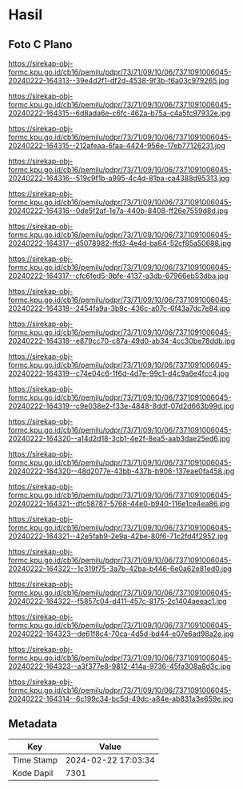 # Hasil

## Foto C Plano

https://sirekap-obj-formc.kpu.go.id/cb16/pemilu/pdpr/73/71/09/10/06/7371091006045-20240222-164313--39e4d2f1-df2d-4538-9f3b-f6a03c979265.jpg

https://sirekap-obj-formc.kpu.go.id/cb16/pemilu/pdpr/73/71/09/10/06/7371091006045-20240222-164315--6d8ada6e-c6fc-462a-b75a-c4a5fc97932e.jpg

https://sirekap-obj-formc.kpu.go.id/cb16/pemilu/pdpr/73/71/09/10/06/7371091006045-20240222-164315--212afeaa-6faa-4424-956e-17eb77126231.jpg

https://sirekap-obj-formc.kpu.go.id/cb16/pemilu/pdpr/73/71/09/10/06/7371091006045-20240222-164316--519c9f1b-a995-4c4d-81ba-ca4388d95313.jpg

https://sirekap-obj-formc.kpu.go.id/cb16/pemilu/pdpr/73/71/09/10/06/7371091006045-20240222-164316--0de5f2af-1e7a-440b-8408-ff26e7559d8d.jpg

https://sirekap-obj-formc.kpu.go.id/cb16/pemilu/pdpr/73/71/09/10/06/7371091006045-20240222-164317--d5078982-ffd3-4e4d-ba64-52cf85a50688.jpg

https://sirekap-obj-formc.kpu.go.id/cb16/pemilu/pdpr/73/71/09/10/06/7371091006045-20240222-164317--cfc6fed5-9bfe-4137-a3db-67966eb53dba.jpg

https://sirekap-obj-formc.kpu.go.id/cb16/pemilu/pdpr/73/71/09/10/06/7371091006045-20240222-164318--2454fa9a-3b9c-436c-a07c-6f43a7dc7e84.jpg

https://sirekap-obj-formc.kpu.go.id/cb16/pemilu/pdpr/73/71/09/10/06/7371091006045-20240222-164318--e879cc70-c87a-49d0-ab34-4cc30be78ddb.jpg

https://sirekap-obj-formc.kpu.go.id/cb16/pemilu/pdpr/73/71/09/10/06/7371091006045-20240222-164319--c74e04c6-1f6d-4d7e-99c1-d4c9a6e4fcc4.jpg

https://sirekap-obj-formc.kpu.go.id/cb16/pemilu/pdpr/73/71/09/10/06/7371091006045-20240222-164319--c9e038e2-f33e-4848-8ddf-07d2d663b99d.jpg

https://sirekap-obj-formc.kpu.go.id/cb16/pemilu/pdpr/73/71/09/10/06/7371091006045-20240222-164320--a14d2d18-3cb1-4e2f-8ea5-aab3dae25ed6.jpg

https://sirekap-obj-formc.kpu.go.id/cb16/pemilu/pdpr/73/71/09/10/06/7371091006045-20240222-164320--48d2077e-43bb-437b-b906-137eae0fa458.jpg

https://sirekap-obj-formc.kpu.go.id/cb16/pemilu/pdpr/73/71/09/10/06/7371091006045-20240222-164321--dfc58787-5768-44e0-b940-116e1ce4ea86.jpg

https://sirekap-obj-formc.kpu.go.id/cb16/pemilu/pdpr/73/71/09/10/06/7371091006045-20240222-164321--42e5fab9-2e9a-42be-80f6-71c2fd4f2952.jpg

https://sirekap-obj-formc.kpu.go.id/cb16/pemilu/pdpr/73/71/09/10/06/7371091006045-20240222-164322--1c319f75-3a7b-42ba-b446-6e0a62e81ed0.jpg

https://sirekap-obj-formc.kpu.go.id/cb16/pemilu/pdpr/73/71/09/10/06/7371091006045-20240222-164322--f5857c04-d411-457c-8175-2c1404aeeac1.jpg

https://sirekap-obj-formc.kpu.go.id/cb16/pemilu/pdpr/73/71/09/10/06/7371091006045-20240222-164323--de61f8c4-70ca-4d5d-bd44-e07e6ad98a2e.jpg

https://sirekap-obj-formc.kpu.go.id/cb16/pemilu/pdpr/73/71/09/10/06/7371091006045-20240222-164323--a3f377e8-9812-414a-9736-45fa308a8d3c.jpg

https://sirekap-obj-formc.kpu.go.id/cb16/pemilu/pdpr/73/71/09/10/06/7371091006045-20240222-164314--6c199c34-bc5d-49dc-a84e-ab831a3e659e.jpg


## Metadata

| Key        | Value               |
| ---------- | ------------------- |
| Time Stamp | 2024-02-22 17:03:34 |
| Kode Dapil | 7301                |



